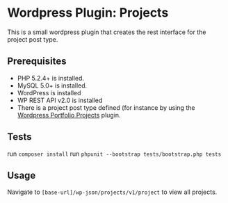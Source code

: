 # Wordpress Plugin: Projects
This is a small wordpress plugin that creates the rest interface for the project post type.

## Prerequisites
- PHP 5.2.4+ is installed.
- MySQL 5.0+ is installed.
- WordPress is installed
- WP REST API v2.0 is installed
- There is a project post type defined (for instance by using the [Wordpress Portfolio Projects](https://github.com/jurgenromeijn/wordpress-plugin-projects) plugin.

## Tests
run `composer install`
run `phpunit --bootstrap tests/bootstrap.php tests`

## Usage
Navigate to `[base-url]/wp-json/projects/v1/project` to view all projects.
